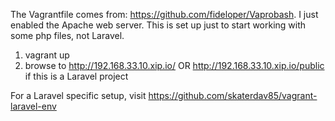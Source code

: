 The Vagrantfile comes from: https://github.com/fideloper/Vaprobash. I just enabled the Apache web server. This is set up just to start working with some php files, not Laravel. 

1. vagrant up
2. browse to http://192.168.33.10.xip.io/ OR http://192.168.33.10.xip.io/public if this is a Laravel project

For a Laravel specific setup, visit https://github.com/skaterdav85/vagrant-laravel-env
